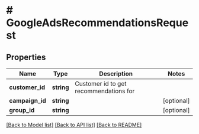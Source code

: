# # GoogleAdsRecommendationsRequest

## Properties

Name | Type | Description | Notes
------------ | ------------- | ------------- | -------------
**customer_id** | **string** | Customer id to get recommendations for |
**campaign_id** | **string** |  | [optional]
**group_id** | **string** |  | [optional]

[[Back to Model list]](../../README.md#models) [[Back to API list]](../../README.md#endpoints) [[Back to README]](../../README.md)

